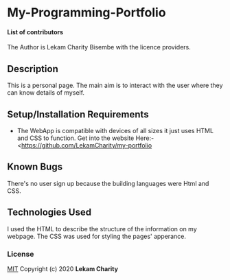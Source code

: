 # My-Programming-Portfolio

#### **List of contributors**
The Author is Lekam Charity Bisembe with the licence providers.

## Description
This is a personal page. The main aim is to interact with the user where they can know details of myself.

## Setup/Installation Requirements
* The WebApp is compatible with devices of all sizes 
  it just uses HTML and CSS to function.
  Get into the website Here:- <https://github.com/LekamCharity/my-portfolio

## Known Bugs
There's no user sign up because the building languages were Html and CSS.

## Technologies Used
I used the HTML to describe the structure of the information on my webpage. The CSS was used for styling the pages' apperance.

 ### License
  [MIT](https://github.com/LekamCharity/my-portfolio/blob/master/LICENSE.md)
Copyright (c) 2020 **Lekam Charity**

